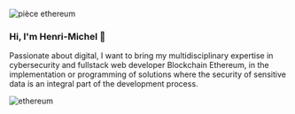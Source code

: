 ![pièce ethereum](https://user-images.githubusercontent.com/65901087/126845693-4388c0ab-c1a6-4e45-9584-07c2ebc43ae7.jpg)
### Hi, I'm Henri-Michel 👋


Passionate about digital, I want to bring my multidisciplinary expertise in cybersecurity and fullstack web developer Blockchain Ethereum, in the implementation or programming of solutions where the security of sensitive data is an integral part of the development process.

<img src="https://user-images.githubusercontent.com/65901087/126628996-0beee8bb-c604-4fbb-abc6-df3abad5d804.jpg" alt="ethereum">






